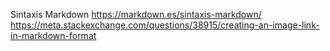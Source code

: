 Sintaxis Markdown https://markdown.es/sintaxis-markdown/
https://meta.stackexchange.com/questions/38915/creating-an-image-link-in-markdown-format
